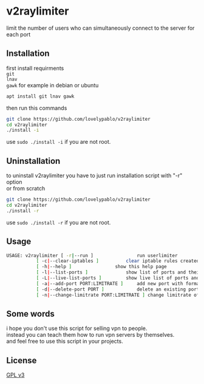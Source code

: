 # v2raylimiter

limit the number of users who can simultaneously connect to the server for each port

## Installation
first install requirments  
`git`  
`lnav`  
`gawk`
for example in debian or ubuntu  
```bash
apt install git lnav gawk
```
then run this commands

```bash
git clone https://github.com/lovelypablo/v2raylimiter
cd v2raylimiter
./install -i
```
use `sudo ./install -i` if you are not root.  
## Uninstallation
to uninstall v2raylimiter you have to just run installation script with "-r" option  
or from scratch  
```bash
git clone https://github.com/lovelypablo/v2raylimiter
cd v2raylimiter
./install -r
```
use `sudo ./install -r` if you are not root.
## Usage

```bash
USAGE: v2raylimiter [ -r|--run ] 				run userlimiter
		   [ -c|--clear-iptables ] 			clear iptable rules created by userlimiter
		   [ -h|--help ] 				show this help page
		   [ -l|--list-ports ]				show list of ports and their info
		   [ -L|--live-list-ports ]			show live list of ports and their info
		   [ -a|--add-port PORT:LIMITRATE ]		add new port with format PORT:LIMITRATE
		   [ -d|--delete-port PORT ]			delete an existing port from list
		   [ -n|--change-limitrate PORT:LIMITRATE ]	change limitrate of a port with format PORT:LIMITRATE
```

## Some words
i hope you don't use this script for selling vpn to people.  
instead you can teach them how to run vpn servers by themselves.  
and feel free to use this script in your projects.
## License

[GPL v3](https://www.gnu.org/licenses/gpl-3.0.en.html)
